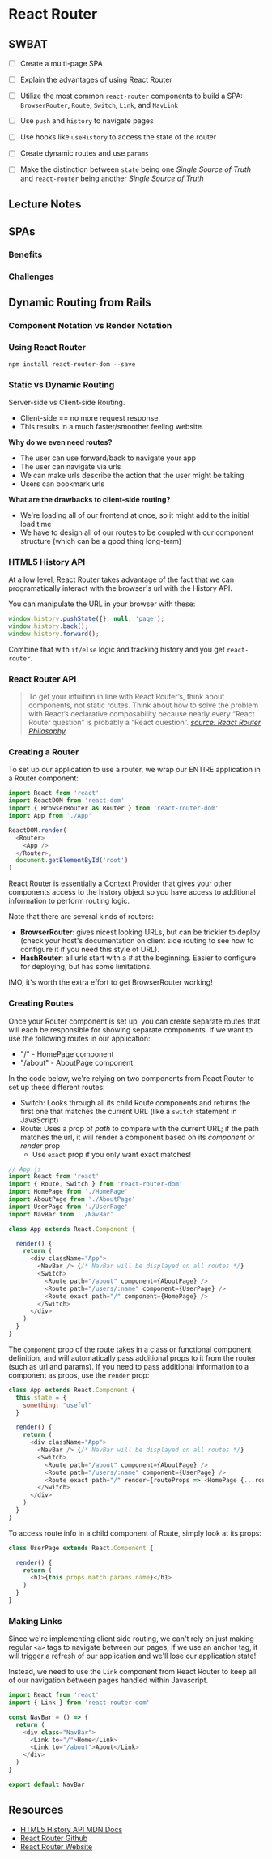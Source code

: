 React Router
============

## SWBAT

- [ ] Create a multi-page SPA
- [ ] Explain the advantages of using React Router
- [ ] Utilize the most common `react-router` components to build a SPA: `BrowserRouter`, `Route`, `Switch`, `Link`, and `NavLink`
- [ ] Use `push` and `history` to navigate pages
- [ ] Use hooks like `useHistory` to access the state of the router
- [ ] Create dynamic routes and use `params`
- [ ] Make the distinction between `state` being one _Single Source of Truth_ and `react-router` being another _Single Source of Truth_


## Lecture Notes

## SPAs

### Benefits

### Challenges 

## Dynamic Routing from Rails

### Component Notation vs Render Notation

### Using React Router
`npm install react-router-dom --save`

### Static vs Dynamic Routing

Server-side vs Client-side Routing.

- Client-side == no more request response.
- This results in a much faster/smoother feeling website.

**Why do we even need routes?**

- The user can use forward/back to navigate your app
- The user can navigate via urls
- We can make urls describe the action that the user might be taking
- Users can bookmark urls

**What are the drawbacks to client-side routing?**

- We're loading all of our frontend at once, so it might add to the initial load time
- We have to design all of our routes to be coupled with our component structure (which can be a good thing long-term)

### HTML5 History API

At a low level, React Router takes advantage of the fact that we can programatically interact with the browser's url with the History API.

You can manipulate the URL in your browser with these:

```javascript
window.history.pushState({}, null, 'page');
window.history.back();
window.history.forward();
```

Combine that with `if/else` logic and tracking history and you get `react-router`.

### React Router API

> To get your intuition in line with React Router’s, think about components, not static routes. Think about how to solve the problem with React’s declarative composability because nearly every “React Router question” is probably a “React question”.
> [_source: React Router Philosophy_](https://reacttraining.com/react-router/web/guides/philosophy)

### Creating a Router

To set up our application to use a router, we wrap our ENTIRE application in a Router component: 

```js
import React from 'react'
import ReactDOM from 'react-dom'
import { BrowserRouter as Router } from 'react-router-dom'
import App from './App'

ReactDOM.render(
  <Router>
    <App />
  </Router>,
  document.getElementById('root')
)
```

React Router is essentially a [Context Provider](https://reactjs.org/docs/context.html) that gives your other components access to the history object so you have access to additional information to perform routing logic. 

Note that there are several kinds of routers:

- **BrowserRouter**: gives nicest looking URLs, but can be trickier to deploy (check your host's documentation on client side routing to see how to configure it if you need this style of URL).
- **HashRouter**: all urls start with a # at the beginning. Easier to configure for deploying, but has some limitations. 

IMO, it's worth the extra effort to get BrowserRouter working!

### Creating Routes

Once your Router component is set up, you can create separate routes that will each be responsible for showing separate components. If we want to use the following routes in our application:

- "/" - HomePage component
- "/about" - AboutPage component

In the code below, we're relying on two components from React Router to set up these different routes:

- Switch: Looks through all its child Route components and returns the first one that matches the current URL (like a `switch` statement in JavaScript)
- Route: Uses a prop of *path* to compare with the current URL; if the path matches the url, it will render a component based on its *component* or *render* prop
  - Use `exact` prop if you only want exact matches!

```js
// App.js
import React from 'react'
import { Route, Switch } from 'react-router-dom'
import HomePage from './HomePage'
import AboutPage from './AboutPage'
import UserPage from './UserPage'
import NavBar from './NavBar'

class App extends React.Component {

  render() {
    return (
      <div className="App">
        <NavBar /> {/* NavBar will be displayed on all routes */}
        <Switch>
          <Route path="/about" component={AboutPage} />
          <Route path="/users/:name" component={UserPage} />
          <Route exact path="/" component={HomePage} />
        </Switch>
      </div>
    )
  }
}
```

The `component` prop of the route takes in a class or functional component definition, and will automatically pass additional props to it from the router (such as url and params). If you need to pass additional information to a component as props, use the `render` prop:

```js
class App extends React.Component {
  this.state = {
    something: "useful"
  }

  render() {
    return (
      <div className="App">
        <NavBar /> {/* NavBar will be displayed on all routes */}
        <Switch>
          <Route path="/about" component={AboutPage} />
          <Route path="/users/:name" component={UserPage} />
          <Route exact path="/" render={routeProps => <HomePage {...routeProps} something={this.state.something} />} />
        </Switch>
      </div>
    )
  }
}
```

To access route info in a child component of Route, simply look at its props:

```js
class UserPage extends React.Component {

  render() {
    return (
      <h1>{this.props.match.params.name}</h1>
    )
  }
}
```

### Making Links

Since we're implementing client side routing, we can't rely on just making regular `<a>` tags to navigate between our pages; if we use an anchor tag, it will trigger a refresh of our application and we'll lose our application state!

Instead, we need to use the `Link` component from React Router to keep all of our navigation between pages handled within Javascript.

```js
import React from 'react'
import { Link } from 'react-router-dom'

const NavBar = () => {
  return (
    <div class="NavBar">
      <Link to="/">Home</Link>
      <Link to="/about">About</Link>
    </div>
  )
}

export default NavBar
```


## Resources

- [HTML5 History API MDN Docs](https://developer.mozilla.org/en-US/docs/Web/API/History_API)
- [React Router Github](https://github.com/ReactTraining/react-router)
- [React Router Website](https://reacttraining.com/react-router/)




